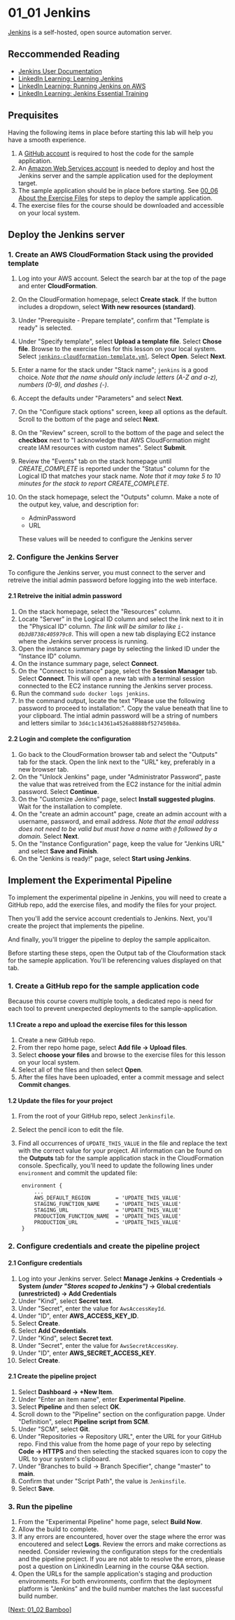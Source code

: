# 01_01 Jenkins
[Jenkins](https://www.jenkins.io/) is a self-hosted, open source automation server.

## Reccommended Reading
- [Jenkins User Documentation](https://www.jenkins.io/doc/)
- [LinkedIn Learning: Learning Jenkins](https://www.linkedin.com/learning/learning-jenkins-14423877)
- [LinkedIn Learning: Running Jenkins on AWS](https://www.linkedin.com/learning/running-jenkins-on-aws-8591136)
- [LinkedIn Learning: Jenkins Essential Training](https://www.linkedin.com/learning/jenkins-essential-training-17420152)

## Prequisites
Having the following items in place before starting this lab will help you have a smooth experience.

1. A [GitHub account](https://github.com/join) is required to host the code for the sample application.
2. An [Amazon Web Services account](https://aws.amazon.com/free) is needed to deploy and host the Jenkins server and the sample application used for the deployment target.
3. The sample application should be in place before starting.  See [00_06 About the Exercise Files](../../ch0_introduction/00_06_about_the_exercise_files/README.md) for steps to deploy the sample application.
4. The exercise files for the course should be downloaded and accessible on your local system.

## Deploy the Jenkins server
### 1. Create an AWS CloudFormation Stack using the provided template
1. Log into your AWS account.  Select the search bar at the top of the page and enter **CloudFormation**.
1. On the CloudFormation homepage, select **Create stack**.  If the button includes a dropdown, select **With new resources (standard)**.
1. Under "Prerequisite - Prepare template", confirm that "Template is ready" is selected.
1. Under "Specify template", select **Upload a template file**.  Select **Chose file**.  Browse to the exercise files for this lesson on your local system.  Select [`jenkins-cloudformation-template.yml`](./jenkins-cloudformation-template.yml).  Select **Open**. Select **Next**.
1. Enter a name for the stack under "Stack name"; `jenkins` is a good choice. *Note that the name should only include letters (A-Z and a-z), numbers (0-9), and dashes (-)*.
1. Accept the defaults under "Parameters" and select **Next**.
1. On the "Configure stack options" screen, keep all options as the default.  Scroll to the bottom of the page and select **Next**.
1.  On the "Review" screen, scroll to the bottom of the page and select the **checkbox** next to "I acknowledge that AWS CloudFormation might create IAM resources with custom names".  Select **Submit**.
1. Review the "Events" tab on the stack homepage until *CREATE_COMPLETE* is reported under the "Status" column for the Logical ID that matches your stack name. *Note that it may take 5 to 10 minutes for the stack to report CREATE_COMPLETE*.
1.  On the stack homepage, select the "Outputs" column.  Make a note of the output key, value, and description for:
    - AdminPassword
    - URL

    These values will be needed to configure the Jenkins server

### 2. Configure the Jenkins Server
To configure the Jenkins server, you must connect to the server and retreive the initial admin password before logging into the web interface.

#### 2.1 Retreive the initial admin password
1.  On the stack homepage, select the "Resources" column.
2.  Locate "Server" in the Logical ID column and select the link next to it in the "Physical ID" column. *The link will be similar to like `i-0b3d8738c405979c8`*.  This will open a new tab displaying EC2 instance where the Jenkins server process is running.
3.  Open the instance summary page by selecting the linked ID under the "Instance ID" column.
4.  On the instance summary page, select **Connect**.
5.  On the "Connect to instance" page, select the **Session Manager** tab.  Select **Connect**.  This will open a new tab with a terminal session connected to the EC2 instance running the Jenkins server process.
6.  Run the command `sudo docker logs jenkins`.
7.  In the command output, locate the text "Please use the following password to proceed to installation:".  Copy the value beneath that line to your clipboard.  The intial admin password will be a string of numbers and letters similar to `3d4c1c14361a4526a8888bf527450b8a`.

#### 2.2 Login and complete the configuration
1. Go back to the CloudFormation browser tab and select the "Outputs" tab for the stack.  Open the link next to the "URL" key, preferably in a new browser tab.
2. On the "Unlock Jenkins" page, under "Administrator Password", paste the value that was retreived from the EC2 instance for the initial admin password.  Select **Continue**.
3. On the "Customize Jenkins" page, select **Install suggested plugins**.  Wait for the installation to complete.
4. On the "create an admin account" page, create an admin account with a username, password, and email address.  *Note that the email address does not need to be valid but must have a name with `@` followed by a domain.*  Select **Next**.
5. On the "Instance Configuration" page, keep the value for "Jenkins URL" and select **Save and Finish**.
6. On the "Jenkins is ready!" page, select **Start using Jenkins**.

## Implement the Experimental Pipeline
To implement the experimental pipeline in Jenkins, you will need to create a GitHub repo, add the exercise files, and modify the files for your project.

Then you'll add the service account credentials to Jenkins.  Next, you'll create the project that implements the pipeline.

And finally, you'll trigger the pipeline to deploy the sample applicaiton.

Before starting these steps, open the Output tab of the Clouformation stack for the sameple application.  You'll be referencing values displayed on that tab.

### 1. Create a GitHub repo for the sample application code
Because this course covers multiple tools, a dedicated repo is need for each tool to prevent unexpected deployments to the sample-application.

#### 1.1 Create a repo and upload the exercise files for this lesson
1. Create a new GitHub repo.
2. From ther repo home page, select **Add file -> Upload files**.
3. Select **choose your files** and browse to the exercise files for this lesson on your local system.
4. Select all of the files and then select **Open**.
5. After the files have been uploaded, enter a commit message and select **Commit changes**.

#### 1.2 Update the files for your project
1. From the root of your GitHub repo, select `Jenkinsfile`.
2. Select the pencil icon to edit the file.
3. Find all occurrences of `UPDATE_THIS_VALUE` in the file and replace the text with the correct value for your project. All information can be found on the **Outputs** tab for the sample application stack in the CloudFormation console. Specfically, you'll need to update the following lines under `environment` and commit the updated file:

        environment {
            ...
            AWS_DEFAULT_REGION        = 'UPDATE_THIS_VALUE'
            STAGING_FUNCTION_NAME     = 'UPDATE_THIS_VALUE'
            STAGING_URL               = 'UPDATE_THIS_VALUE'
            PRODUCTION_FUNCTION_NAME  = 'UPDATE_THIS_VALUE'
            PRODUCTION_URL            = 'UPDATE_THIS_VALUE'
        }


### 2. Configure credentials and create the pipeline project

#### 2.1 Configure credentials
1. Log into your Jenkins server.  Select **Manage Jenkins -> Credentials -> System *(under "Stores scoped to Jenkins")* -> Global credentials (unrestricted) -> Add Credentials**
2. Under "Kind", select **Secret text**.
3. Under "Secret", enter the value for `AwsAccessKeyId`.
4. Under "ID", enter **AWS_ACCESS_KEY_ID**.
5. Select **Create**.
6. Select **Add Credentials**.
7. Under "Kind", select **Secret text**.
3. Under "Secret", enter the value for `AwsSecretAccessKey`.
4. Under "ID", enter **AWS_SECRET_ACCESS_KEY**.
5. Select **Create**.

#### 2.1 Create the pipeline project
1. Select **Dashboard -> +New Item**.
2. Under "Enter an item name", enter **Experimental Pipeline**.
3. Select **Pipeline** and then select **OK**.
4. Scroll down to the "Pipeline" section on the configuration papge.  Under "Definition", select **Pipeline script from SCM**.
5. Under "SCM", select **Git**.
6. Under "Repositories -> Repository URL", enter the URL for your GitHub repo.  Find this value from the home page of your repo by selecting **Code -> HTTPS** and then selecting the stacked squares icon to copy the URL to your system's clipboard.
7. Under "Branches to build -> Branch Specifier", change "master" to **main**.
8. Confirm that under "Script Path", the value is `Jenkinsfile`.
9. Select **Save**.

### 3. Run the pipeline
1. From the "Experimental Pipeline" home page, select **Build Now**.
2. Allow the build to complete.  
3. If any errors are encountered, hover over the stage where the error was encoutered and select **Logs**.  Review the errors and make corrections as needed.  Consider reviewing the configuration steps for the credentials and the pipeline project.  If you are not able to resolve the errors, please post a question on LinkinedIn Learning in the course Q&A section.
4. Open the URLs for the sample application's staging and production environments.  For both environments, confirm that the deployment platform is "Jenkins" and the build number matches the last successful build number.

[[Next: 01_02 Bamboo](../01_02_bamboo/README.md)]